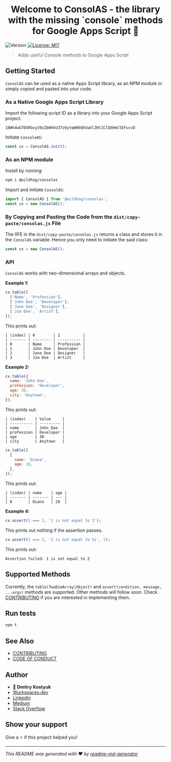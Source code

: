 <h1 align="center">Welcome to ConsolAS - the library with the missing `console` methods for Google Apps Script 👋</h1>
<p>
  <img alt="Version" src="https://img.shields.io/badge/version-1.1.0-blue.svg?cacheSeconds=2592000" />
  <a href="#" target="_blank">
    <img alt="License: MIT" src="https://img.shields.io/badge/License-MIT-yellow.svg" />
  </a>
</p>

> Adds useful Console methods to Google Apps Script

## Getting Started

`ConsolAS` can be used as a native Apps Script library, as an NPM module or simply copied and pasted into your code.

### As a Native Google Apps Script Library

Import the following script ID as a library into your Google Apps Script project:

```text
18Wk4wG7DGRGvy39zZbWhkU37z6ytqW06QkSwUlZHlIClQXHmCtEFucvD
```

Initiate `ConsoleAS`:

```js
const cx = ConsolAS.init();
```

### As an NPM module

Install by running:

```sh
npm i @wildhog/consolas
```

Import and initiate `ConsolAS`:

```js
import { ConsolAS } from '@wildhog/consolas';
const cx = new ConsolAS();
```

### By Copying and Pasting the Code from the `dist/copy-paste/consolas.js` File

The IIFE in the `dist/copy-paste/consolas.js` returns a class and stores it in the `ConsolAS` variable. Hence you only need to initiate the said class:

```js
const cx = new ConsolAS();
```

### API

`ConsolAS` works with two-dimensional arrays and objects.

**Example 1:**

```js
cx.table([
  ['Name', 'Profession'],
  ['John Doe', 'Developer'],
  ['Jane Doe', 'Designer'],
  ['Jim Doe', 'Artist'],
]);
```

This prints out:

```text
| (index) | 0        | 1          |
| ------- | -------- | ---------- |
| 0       | Name     | Profession |
| 1       | John Doe | Developer  |
| 2       | Jane Doe | Designer   |
| 3       | Jim Doe  | Artist     |
```

**Example 2:**

```js
cx.table({
  name: 'John Doe',
  profession: 'Developer',
  age: 30,
  city: 'Anytown',
});
```

This prints out:

```text
| (index)    | Value     |
| ---------- | --------- |
| name       | John Doe  |
| profession | Developer |
| age        | 30        |
| city       | Anytown   |
```

```js
cx.table([
  {
    name: 'Diana',
    age: 28,
  },
]);
```

This prints out:

```text
| (index) | name    | age |
| ------- | ------- | --- |
| 0       | Diana   | 28  |
```

**Example 4:**

```js
cx.assert(1 === 1, '1 is not equal to 1');
```

This prints out nothing if the assertion passes.

```js
cx.assert(1 === 2, '1 is not equal to %i', 2);
```

This prints out:

```text
Assertion failed: 1 is not equal to 2
```

## Supported Methods

Currently, the `table(TwoDimArray|Object)` and `assert(condition, message, ...args)` methods are supported. Other methods will follow soon. Check [CONTRIBUTING](CONTRIBUTING.md) if you are interested in implementing them.

## Run tests

```sh
npm t
```

## See Also

- [CONTRIBUTING](CONTRIBUTING.md)
- [CODE OF CONDUCT](CODE_OF_CONDUCT.md)

## Author

- 👤 **Dmitry Kostyuk**
- [Wurkspaces.dev](https://wurkspaces.dev)
- [LinkedIn](<[linkedin.com](https://www.linkedin.com/in/dmitrykostyuk/)>)
- [Medium](https://blog.wurkspaces.dev)
- [Stack Overflow](https://stackoverflow.com/users/13229211/dmitry-kostyuk)

## Show your support

Give a ⭐️ if this project helped you!

---

_This README was generated with ❤️ by [readme-md-generator](https://github.com/kefranabg/readme-md-generator)_
